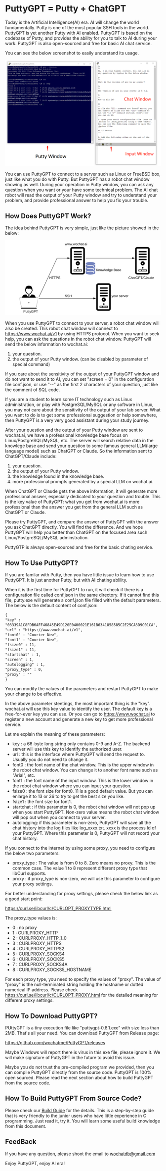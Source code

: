 # PuttyGPT = Putty + ChatGPT

Today is the Artificial Intelligence(AI) era. AI will change the world fundamentally. Putty is one of the most popular SSH tools in the world. PuttyGPT is yet another Putty with AI enabled. PuttyGPT is based on the codebase of Putty, and provides the ability for you to talk to AI during your work. PuttyGPT is also open-sourced and free for basic AI chat service.

You can see the below screenshot to easily understand its usage.

![screenshot of PuttyGPT](askrob/puttygpt.png)

You can use PuttyGPT to connect to a server such as Linux or FreeBSD box, just like what you do with Putty. But PuttyGPT has a robot chat window showing as well. During your operation in Putty window, you can ask any question when you want or your have some technical problem. The AI chat robot will read the output of your Putty window and try to understand your problem, and provide professional answer to help you fix your trouble.

## How Does PuttyGPT Work?

The idea behind PuttyGPT is very simple, just like the picture showed in the below:

![](askrob/x0000.svg) 

When you use PuttyGPT to connect to your server, a robot chat window will also be created. This robot chat window will connect to https://www.wochat.ai/v1 by using HTTPS protocol. When you want to seek help, you can ask the questions in the robot chat window. PuttyGPT will send the below information to wochat.ai:
1. your question.
2. the output of your Putty window. (can be disabled by parameter of special command)

If you care about the sensitivity of the output of your PuttyGPT window and do not want to send it to AI, you can set "screen = 0" in the configuration file conf.json, or use "--" as the first 2 characters of your question, just like the comment of SQL code.

If you are a student to learn some IT technology such as Linux administration, or play with PostgreSQL/MySQL or any software in Linux, you may not care about the sensitivity of the output of your lab server. What you want to do is to get some professional suggestion or help somewhere, then PuttyGPT is a very very good assistant during your study journey.

After your question and the output of your Putty window are sent to wochat.ai, we have a professional knowledge base focus on Linux/PostgreSQL/MySQL, etc. The server will search relative data in the knowlege base and send your question to some famous general LLM(large language model) such as ChatGPT or Claude.  So the information sent to ChatGPT/Claude include:

1. your question.
2. the output of your Putty window.
3. the knowledge found in the knowledge base.
4. more professional prompts generated by a special LLM on wochat.ai.

When ChatGPT or Claude gets the above information, it will generate more professional answer, especially dedicated to your question and trouble. This is the key value of PuttyGPT: what you get from wochat.ai is more professional than the answer you get from the general LLM such as ChatGPT or Claude. 

Please try PuttyGPT, and compare the answer of PuttyGPT with the answer you ask ChatGPT directly. You will find the difference. And we hope PuttyGPT will help you better than ChatGPT on the focused area such Linux/PostgreSQL/MySQL adminstration.

PuttyGTP is always open-sourced and free for the basic chating service.

## How To Use PuttyGPT?

If you are familar with Putty, then you have little issue to learn how to use PuttyGPT. It is just another Putty, but with AI chating ablility.

When it is the first time for PuttyGPT to run, it will check if there is a configuration file called conf.json in the same directory. If it cannot find this file, putty.exe will generate a conf.json file filled with the default parameters. The below is the default content of conf.json:

```
{
"key" : "03339A1C8FDB6AFF46845E49D120E0400021E161B6341858585C2E25CA3D9C01CA",
"url" : "https://www.wochat.ai/v1",
"font0" : "Courier New",
"font1" : "Courier New",
"fsize0" : 11,
"fsize1" : 11,
"startchat" : 1,
"screen" : 1,
"autologging" : 1,
"proxy_type" : 0,
"proxy" : ""
}
```

You can modify the values of the parameters and restart PuttyGPT to make your change to be effective.

In the above parameter steetings, the most important thing is the "key". wochat.ai will use this key value to identify the user. The default key is a free-for-ever key you can use. Or you can go to https://www.wochat.ai to register a new account and generate a new key to get more professional service.

Let me explain the meaning of these parameters:
- key : a 66-byte long string only contains 0-9 and A-Z. The backend server will use this key to identify the authorized user.
- url : this is the interface where PuttyGPT will send the request to. Usually you do not need to change it.
- font0 : the font name of the chat window. This is the upper window in the robot chat window. You can change it to another font name such as "Arial", etc.
- font1 : the font name of the input window. This is the lower window in the robot chat window where you can input your question.
- fsize0 : the font size for font0. 11 is a good default value. But you can enlarge it to 13 or 36 to try to get the best size you like.
- fsize1 : the font size for font1.
- startchat : if this parameter is 0, the robot chat window will not pop up when you start PuttyGPT. Non-zero value means the robot chat window will pop out when you connect to your server. 
- autologging: if this parameter is non-zero, PuttyGPT will save all the chat history into the log files like log_xxxx.txt. xxxx is the process Id of your PuttyGPT. Where this parameter is 0, PuttyGPT will not record your chat history.

If you connect to the internet by using some proxy, you need to configure the below two parameters:
- proxy_type : The value is from 0 to 8. Zero means no proxy. This is the common case. The value 1 to 8 represent different proxy type that libCurl supports.
- proxy : if proxy_type is non-zero, we will use this parameter to configure your proxy settings. 

For better understanding for proxy settings, please check the below link as a good start point:

https://curl.se/libcurl/c/CURLOPT_PROXYTYPE.html

The proxy_type values is:
- 0 : no proxy
- 1 : CURLPROXY_HTTP
- 2 : CURLPROXY_HTTP_1_0
- 3 : CURLPROXY_HTTPS
- 4 : CURLPROXY_HTTPS2
- 5 : CURLPROXY_SOCKS4
- 6 : CURLPROXY_SOCKS5
- 7 : CURLPROXY_SOCKS4A
- 8 : CURLPROXY_SOCKS5_HOSTNAME

For each proxy type, you need to specify the values of "proxy". The value of "proxy" is the null-terminated string holding the hostname or dotted numerical IP address. Please check https://curl.se/libcurl/c/CURLOPT_PROXY.html for the detailed meaning for different proxy settings.

## How To Download PuttyGPT?

PUttyGPT is a tiny execution file like "puttygpt-0.8.1.exe" with size less than 2MB. That's all your need. You can download PuttyGPT from Release page:

https://github.com/wochatme/PuttyGPT/releases

Maybe Windows will report there is virus in this exe file, please ignore it. We will make signature of PuttyGPT in the future to avoid this issue.

Maybe you do not trust the pre-compiled program we provided, then you can compile PuttyGPT directly from the source code. PuttyGPT is 100% open sourced. Please read the next section about how to build PuttyGPT from the source code.


## How To Build PuttyGPT From Source Code?

Please check our [Build Guide](askrob/build.md) for the details. This is a step-by-step guide that is very friendly to the junior users who have little experience in C programming. Just read it, try it. You will learn some useful build knowledge from this document.

## FeedBack

If you have any question, please shoot the email to wochatdb@gmail.com 

Enjoy PuttyGPT, enjoy AI era!

